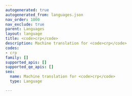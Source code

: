 ```yaml
---
autogenerated: true
autogenerated_from: languages.json
nav_order: 1000
nav_exclude: true
parent: Languages
layout: language
title: <code>crp</code>
description: Machine translation for <code>crp</code>
codes:
- crp
family: []
supported_apis: []
supported_qe_apis: []
seo:
  name: Machine translation for <code>crp</code>
  type: Language

---
```


